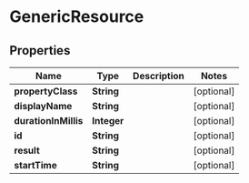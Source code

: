 

# GenericResource


## Properties

Name | Type | Description | Notes
------------ | ------------- | ------------- | -------------
**propertyClass** | **String** |  |  [optional]
**displayName** | **String** |  |  [optional]
**durationInMillis** | **Integer** |  |  [optional]
**id** | **String** |  |  [optional]
**result** | **String** |  |  [optional]
**startTime** | **String** |  |  [optional]



